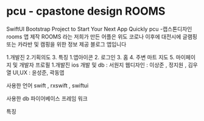 # pcu - cpastone design ROOMS
SwiftUI Bootstrap Project to Start Your Next App Quickly
pcu -캡스톤디자인  rooms 앱  제작 
ROOMS 라는 저희가 만든 어플은 위도 코로나 이후에 대전시에 글램핑 또는 카라반 및  캠핑을 위한 정보 제공  블로그 앱입니다






1.개발진
2.기획의도
3. 특징
 1.앱아이콘
 2. 로그인
 3. 홈
 4. 주변 마트 지도
 5. 마이페이지 및 개발자 프로필
1.개발진 
ios 개발  및  db : 서원지
웹디자인 : 이상준 , 정지원 , 김우열 
UI,UX :  윤성준, 곽동엽

사용한 언어 
swift , rxswift , swiftui 

사용한 db 
파이어베이스 프레임 워크 

특징
